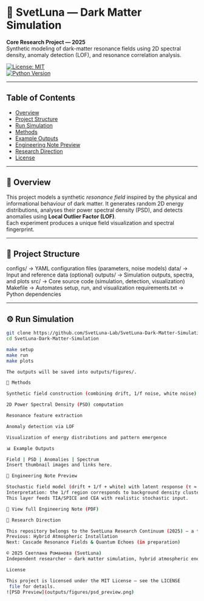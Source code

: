 # 🌌 SvetLuna — Dark Matter Simulation  
**Core Research Project — 2025**  
Synthetic modeling of dark-matter resonance fields using 2D spectral density, anomaly detection (LOF), and resonance correlation analysis.

[![License: MIT](https://img.shields.io/badge/License-MIT-blue.svg)](LICENSE)  
[![Python Version](https://img.shields.io/badge/python-3.8%2B-blue.svg)](https://www.python.org)

---

## Table of Contents  
- [Overview](#overview)  
- [Project Structure](#project-structure)  
- [Run Simulation](#run-simulation)  
- [Methods](#methods)  
- [Example Outputs](#example-outputs)  
- [Engineering Note Preview](#engineering-note-preview)  
- [Research Direction](#research-direction)  
- [License](#license)

---

## 🧭 Overview  
This project models a synthetic *resonance field* inspired by the physical and informational behaviour of dark matter. It generates random 2D energy distributions, analyses their power spectral density (PSD), and detects anomalies using **Local Outlier Factor (LOF)**.  
Each experiment produces a unique field visualization and spectral fingerprint.

---

## 🧩 Project Structure  

configs/ → YAML configuration files (parameters, noise models)
data/ → Input and reference data (optional)
outputs/ → Simulation outputs, spectra, and plots
src/ → Core source code (simulation, detection, visualization)
Makefile → Automates setup, run, and visualization
requirements.txt → Python dependencies


---

## ⚙️ Run Simulation  
```bash
git clone https://github.com/SvetLuna-Lab/SvetLuna-Dark-Matter-Simulation.git  
cd SvetLuna-Dark-Matter-Simulation  

make setup  
make run  
make plots

The outputs will be saved into outputs/figures/.

🔬 Methods

Synthetic field construction (combining drift, 1/f noise, white noise)

2D Power Spectral Density (PSD) computation

Resonance feature extraction

Anomaly detection via LOF

Visualization of energy distributions and pattern emergence

📊 Example Outputs

Field | PSD | Anomalies | Spectrum
Insert thumbnail images and links here.

🧭 Engineering Note Preview

Stochastic field model (drift + 1/f + white) with latent response (τ ≈ 0.8 s).
Interpretation: the 1/f region corresponds to background density clustering. The latent tail visualises stored-energy release controlled by τ.
This layer feeds TIA/SPICE and CEA with realistic stochastic input.

📘 View full Engineering Note (PDF)

🧬 Research Direction

This repository belongs to the SvetLuna Research Continuum (2025) — a transdisciplinary exploration of resonance, energy, and consciousness through machine intelligence.
Previous: Hybrid Atmospheric Installation
Next: Cascade Resonance Fields & Quantum Echoes (in preparation)

© 2025 Светлана Романова (SvetLuna)
Independent researcher — dark matter simulation, hybrid atmospheric energy systems.

License

This project is licensed under the MIT License — see the LICENSE
 file for details.
![PSD Preview](outputs/figures/psd_preview.png)
